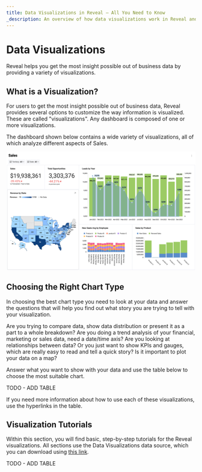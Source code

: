 ```yaml
---
title: Data Visualizations in Reveal – All You Need to Know  
_description: An overview of how data visualizations work in Reveal and how to customize them.
---
```


# Data Visualizations

Reveal helps you get the most insight possible out of business data by providing a variety of visualizations.

## What is a Visualization?

For users to get the most insight possible out of business data, Reveal provides several options to customize the way information is visualized. These are called "visualizations". Any dashboard is composed of one or more visualizations.

The dashboard shown below contains a wide variety of visualizations, all of which analyze different aspects of Sales.

![Reveal's log in screen](images/example-data-visualizations.png)

## Choosing the Right Chart Type

In choosing the best chart type you need to look at your data and answer the questions that will help you find out what story you are trying to tell with your visualization.

Are you trying to compare data, show data distribution or present it as a part to a whole breakdown? Are you doing a trend analysis of your financial, marketing or sales data, need a date/time axis? Are you looking at relationships between data? Or you just want to show KPIs and gauges, which are really easy to read and tell a quick story? Is it important to plot your data on a map?

Answer what you want to show with your data and use the table below to choose the most suitable chart.

TODO - ADD TABLE

If you need more information about how to use each of these visualizations, use the hyperlinks in the table.

## Visualization Tutorials

Within this section, you will find basic, step-by-step tutorials for the Reveal visualizations. All sections use the Data Visualizations data source, which you can download using [this link](/data/Reveal_Visualization_Tutorials.xlsx).

TODO - ADD TABLE
